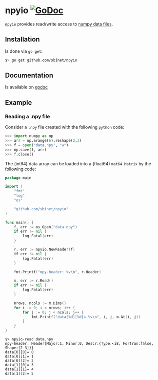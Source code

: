 # npyio [![GoDoc](https://godoc.org/github.com/sbinet/npyio?status.svg)](https://godoc.org/github.com/sbinet/npyio)

`npyio` provides read/write access to [numpy data files](http://docs.scipy.org/doc/numpy/neps/npy-format.html).

## Installation

Is done via `go get`:

```sh
$> go get github.com/sbinet/npyio
```

## Documentation

Is available on [godoc](https://godoc.org/github.com/sbinet/npyio)

## Example

### Reading a .npy file

Consider a `.npy` file created with the following `python` code:

```python
>>> import numpy as np
>>> arr = np.arange(6).reshape(2,3)
>>> f = open("data.npy", "w")
>>> np.save(f, arr)
>>> f.close()
```

The (int64) data array can be loaded into a (float64) `mat64.Matrix` by the following code:

```go
package main

import (
	"fmt"
	"log"
	"os"

	"github.com/sbinet/npyio"
)

func main() {
	f, err := os.Open("data.npy")
	if err != nil {
		log.Fatal(err)
	}

	r, err := npyio.NewReader(f)
	if err != nil {
		log.Fatal(err)
	}

	fmt.Printf("npy-header: %v\n", r.Header)

	m, err := r.Read()
	if err != nil {
		log.Fatal(err)
	}

	nrows, ncols := m.Dims()
	for i := 0; i < nrows; i++ {
		for j := 0; j < ncols; j++ {
			fmt.Printf("data[%d][%d]= %v\n", i, j, m.At(i, j))
		}
	}
}
```

```
$> npyio-read data.npy
npy-header: Header{Major:1, Minor:0, Descr:{Type:<i8, Fortran:false, Shape:[2 3]}}
data[0][0]= 0
data[0][1]= 1
data[0][2]= 2
data[1][0]= 3
data[1][1]= 4
data[1][2]= 5
```

